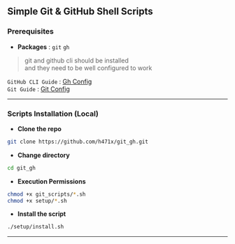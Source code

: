 ## Simple Git & GitHub Shell Scripts

### Prerequisites
  - **Packages** : ``git`` ``gh``
  > git and github cli should be installed  
    and they need to be well configured to work

``GitHub CLI Guide`` :   [Gh Config](config/gh_config.md)  
``Git Guide`` :   [Git Config](config/git_config.md)  

___

### Scripts Installation (Local)

- **Clone the repo**
```sh
git clone https://github.com/h471x/git_gh.git
```
- **Change directory**
```sh
cd git_gh
```
- **Execution Permissions**
```sh
chmod +x git_scripts/*.sh
chmod +x setup/*.sh
```
- **Install the script**
```sh
./setup/install.sh
```
___